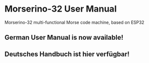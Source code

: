 # Morserino-32 User Manual
Morserino-32 multi-functional Morse code machine, based on ESP32

## German User Manual is now available!
## Deutsches Handbuch ist hier verfügbar!